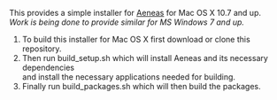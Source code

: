 This provides a simple installer for [Aeneas](https://github.com/readbeyond/aeneas) for Mac OS X 10.7 and up.  
_Work is being done to provide similar for MS Windows 7 and up._

1. To build this installer for Mac OS X first download or clone this repository.  
2. Then run build_setup.sh which will install Aeneas and its necessary dependencies  
and install the necessary applications needed for building.  
3. Finally run build_packages.sh which will then build the packages.
